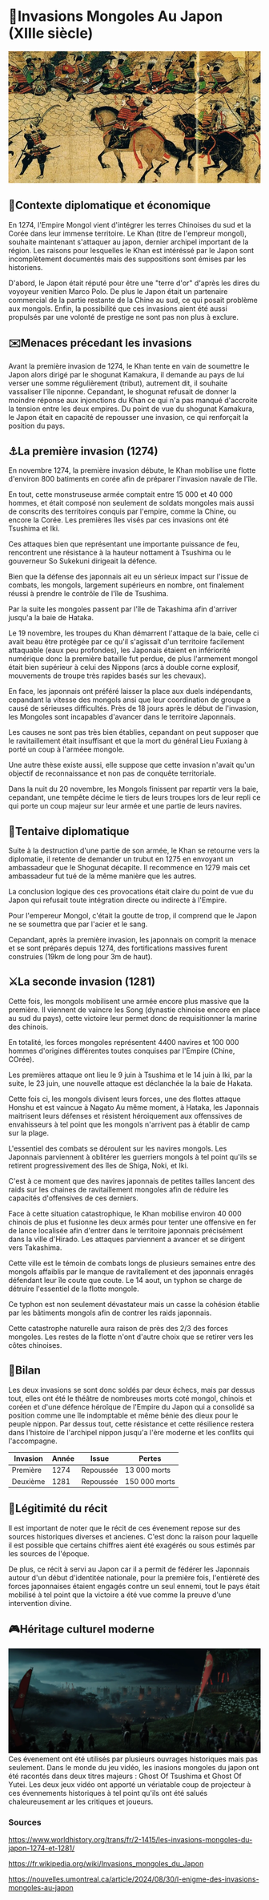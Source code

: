 # 🗾Invasions Mongoles Au Japon (XIIIe siècle) 

![alt text](assets/fresque_guerre_mongjap.jpg)

## 🧭Contexte diplomatique et économique
En 1274, l'Empire Mongol vient d'intégrer les terres Chinoises du sud et la Corée dans leur immense territoire.
Le Khan (titre de l'empreur mongol), souhaite maintenant s'attaquer au japon, dernier archipel important de la région. Les raisons pour lesquelles le Khan est intéréssé par le Japon sont incomplètement documentés mais des suppositions sont émises par les historiens.

D'abord, le Japon était réputé pour être une "terre d'or" d'après les dires du voyoyeur venitien Marco Polo.
De plus le Japon était un partenaire commercial de la partie restante de la Chine au sud, ce qui posait problème aux mongols.
Enfin, la possibilité que ces invasions aient été aussi propulsés par une volonté de prestige ne sont pas non plus à exclure.

## ✉️Menaces précedant les invasions

Avant la première invasion de 1274, le Khan tente en vain de soumettre le Japon alors dirigé par le shogunat Kamakura, il demande au pays de lui verser une somme régulièrement (tribut), autrement dit, il souhaite vassaliser l'île niponne. Cepandant, le shogunat refusait de donner la moindre réponse aux injonctions du Khan ce qui n'a pas manqué d'accroite la tension entre les deux empires.
Du point de vue du shogunat Kamakura, le Japon était en capacité de repousser une invasion, ce qui renforçait la position du pays.

## ⚓La première invasion (1274)

En novembre 1274, la première invasion débute, le Khan mobilise une flotte d'environ 800 batiments en corée afin de préparer l'invasion navale de l'île.

En tout, cette monstruseuse armée comptait entre 15 000 et 40 000 hommes, et était composé non seulement de soldats mongoles mais aussi de conscrits des territoires conquis par l'empire, comme la Chine, ou encore la Corée.
Les premières îles visés par ces invasions ont été Tsushima et Iki.

Ces attaques bien que représentant une importante puissance de feu, rencontrent une résistance à la hauteur nottament à Tsushima ou le gouverneur So Sukekuni dirigeait la défence.

Bien que la défense des japonnais ait eu un sérieux impact sur l'issue de combats, les mongols, largement supérieurs en nombre, ont finalement réussi à prendre le contrôle de l'île de Tsushima.

Par la suite les mongoles passent par l'île de Takashima afin  d'arriver jusqu'a la baie de Hataka.

Le 19 novembre, les troupes du Khan démarrent l'attaque de la baie, celle ci avait beau être protégée par ce qu'il s'agissait d'un territoire facilement attaquable (eaux peu profondes), les Japonais étaient en infériorité numérique donc la première bataille fut perdue, de plus l'armement mongol était bien supérieur à celui des Nippons (arcs à double corne explosif, mouvements de troupe très rapides basés sur les chevaux).

En face, les japonnais ont préféré laisser la place aux duels indépendants, cepandant la vitesse des mongols ansi que leur coordination de groupe a causé de sérieuses difficultés.
Près de 18 jours après le début de l'invasion, les Mongoles sont incapables d'avancer dans le territoire Japonnais.

Les causes ne sont pas très bien établies, cepandant on peut supposer que le ravitaillement était insuffisant et que la mort du général Lieu Fuxiang à porté un coup à l'arméee mongole.

Une autre thèse existe aussi, elle suppose que cette invasion n'avait qu'un objectif de reconnaissance et non pas de conquête territoriale.

Dans la nuit du 20 novembre, les Mongols finissent par repartir vers la baie, cepandant, une tempête décime le tiers de leurs troupes lors de leur repli ce qui porte un coup majeur sur leur armée et une partie de leurs navires.

## 🤝Tentaive diplomatique

Suite à la destruction d'une partie de son armée, le Khan se retourne vers la diplomatie, il retente de demander un trubut en 1275 en envoyant un ambassadeur que le Shogunat décapite.
Il recommence en 1279 mais cet ambassadeur fut tué de la même manière que les autres.

La conclusion logique des ces provocations était claire du point de vue du Japon qui refusait toute intégration directe ou indirecte à l'Empire.

Pour l'empereur Mongol, c'était la goutte de trop, il comprend que le Japon ne se soumettra que par l'acier et le sang.

Cepandant, après la première invasion, les japonnais on comprit la menace et se sont préparés depuis 1274, des fortifications massives furent construies (19km de long pour 3m de haut).

## ⚔️La seconde invasion (1281)

Cette fois, les mongols mobilisent une armée encore plus massive que la première. Il viennent de vaincre les Song (dynastie chinoise encore en place au sud du pays), cette victoire leur permet donc de requisitionner la marine des chinois. 

En totalité, les forces mongoles représentent 4400 navires et 100 000 hommes d'origines différentes toutes conquises par l'Empire (Chine, COrée).

Les premières attaque ont lieu le 9 juin à Tsushima et le 14 juin à Iki, par la suite, le 23 juin, une nouvelle attaque est déclanchée la la baie de Hakata.

Cette fois ci, les mongols divisent leurs forces, une des flottes attaque Honshu et est vaincue à Nagato
Au même moment, à Hataka, les Japonnais maitrisent leurs défenses et résistent héroiquement aux offenssives de envahisseurs à tel point que les mongols n'arrivent pas à établir de camp sur la plage.

L'essentiel des combats se déroulent sur les navires mongols.
Les Japonnais parviennent à oblitérer les guerriers mongols à tel point qu'ils se retirent progressivement des îles de Shiga, Noki, et Iki.

C'est à ce moment que des navires japonnais de petites tailles lancent des raids sur les chaines de ravitaillement mongoles afin de réduire les capacités d'offensives de ces derniers.

Face à cette situation catastrophique, le Khan mobilise environ 40 000 chinois de plus et fusionne les deux armés pour tenter une offensive en fer de lance localisée afin d'entrer dans le territoire japonnais précisément dans la ville d'Hirado. Les attaques parviennent a avancer et se dirigent vers Takashima. 

Cette ville est le témoin de combats longs de plusieurs semaines entre des mongols affaiblis par le manque de ravitallement et des japonnais enragés défendant leur île coute que coute. Le 14 aout, un typhon se charge de détruire l'essentiel de la flotte mongole.

Ce typhon est non seulement dévastateur mais un casse la cohésion établie par les bâtiments mongols afin de contrer les raids japonnais.

Cette catastrophe naturelle aura raison de près des 2/3 des forces mongoles.
Les restes de la flotte n'ont d'autre choix que se retirer vers les côtes chinoises.

## 📜Bilan

Les deux invasions se sont donc soldés par deux échecs, mais par dessus tout, elles ont été le théâtre de nombreuses morts coté mongol, chinois et coréen et d'une défence héroîque de l'Empire du Japon qui a consolidé sa position comme une île indomptable et même bénie des dieux pour le peuple nippon.
Par dessus tout, cette résistance et cette résilience restera dans l'histoire de l'archipel nippon jusqu'a l'ère moderne et les conflits qui l'accompagne.

| Invasion | Année | Issue     | Pertes       |
|----------|-------|-----------|--------------|
| Première | 1274  | Repoussée | 13 000 morts |
| Deuxième | 1281  | Repoussée | 150 000 morts|

## 📖Légitimité du récit

Il est important de noter que le récit de ces évenement repose sur des sources historiques diverses et ancienes.
C'est donc la raison pour laquelle il est possible que certains chiffres aient été exagérés ou sous estimés par les sources de l'époque.

De plus, ce récit à servi au Japon car il a permit de fédérer les Japonnais autour d'un début d'identitée nationale, pour la première fois, l'entièreté des forces japonnaises étaient engagés contre un seul ennemi, tout le pays était mobilisé à tel point que la victoire a été vue comme la preuve d'une intervention divine.


## 🎮Héritage culturel moderne
![alt text](assets/Invasion-1.webp)
Ces évenement ont été utilisés par plusieurs ouvrages historiques mais pas seulement.
Dans le monde du jeu vidéo, les inasions mongoles du japon ont été racontés dans deux titres majeurs : Ghost Of Tsushima et Ghost Of Yutei.
Les deux jeux vidéo ont apporté un vériatable coup de projecteur à ces évennements historiques à tel point qu'ils ont été salués chaleureusement ar les critiques et joueurs.
### Sources

https://www.worldhistory.org/trans/fr/2-1415/les-invasions-mongoles-du-japon-1274-et-1281/

https://fr.wikipedia.org/wiki/Invasions_mongoles_du_Japon

https://nouvelles.umontreal.ca/article/2024/08/30/l-enigme-des-invasions-mongoles-au-japon

